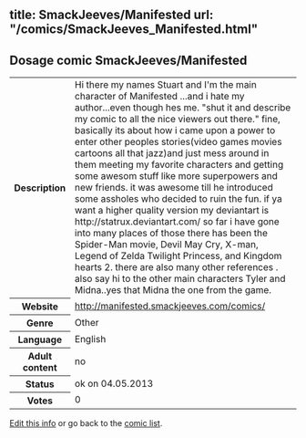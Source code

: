 title: SmackJeeves/Manifested
url: "/comics/SmackJeeves_Manifested.html"
---
Dosage comic SmackJeeves/Manifested
-----------------------------------------

<p id="msg"></p>
<script type="text/javascript">
if (window.location.search === '?edit_info_mail=sent_ok') {
  var elem = document.getElementById("msg");
  elem.innerHTML = 'Edited information sucessfully sent for review, which is usually done daily. Thanks!';
  elem.className = 'ok';
}
</script>
<table class="comicinfo">
<tr>
<th>Description</th><td>Hi there my names Stuart and I'm the main character of Manifested ...and i hate my author...even though hes me. &quot;shut it and describe my comic to all the nice viewers out there.&quot; fine, basically its about how i came upon a power to enter other peoples stories(video games movies cartoons all that jazz)and just mess around in them meeting my favorite characters and getting some awesom stuff like more superpowers and new friends. it was awesome till he introduced some assholes who decided to ruin the fun. if ya want a higher quality version my deviantart is http://statrux.deviantart.com/ so far i have gone into many places of those there has been the Spider-Man movie, Devil May Cry, X-man, Legend of Zelda Twilight Princess, and Kingdom hearts 2. there are also many other references . also say hi to the other main characters Tyler and Midna..yes that Midna the one from the game.</td>
</tr>
<tr>
<th>Website</th><td><a href="http://manifested.smackjeeves.com/comics/">http://manifested.smackjeeves.com/comics/</a></td>
</tr>
<tr>
<th>Genre</th><td>Other</td>
</tr>
<tr>
<th>Language</th><td>English</td>
</tr>
<tr>
<th>Adult content</th><td>no</td>
</tr>
<tr>
<th>Status</th><td>ok on 04.05.2013</td>
</tr>
<tr>
<th>Votes</th><td>0</td>
</tr>
</table>

[Edit this info](SmackJeeves_Manifested_edit.html) or go back to the [comic list](../comic-index.html).

